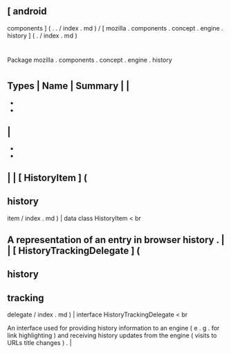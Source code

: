 [
android
-
components
]
(
.
.
/
index
.
md
)
/
[
mozilla
.
components
.
concept
.
engine
.
history
]
(
.
/
index
.
md
)
#
#
Package
mozilla
.
components
.
concept
.
engine
.
history
#
#
#
Types
|
Name
|
Summary
|
|
-
-
-
|
-
-
-
|
|
[
HistoryItem
]
(
-
history
-
item
/
index
.
md
)
|
data
class
HistoryItem
<
br
>
A
representation
of
an
entry
in
browser
history
.
|
|
[
HistoryTrackingDelegate
]
(
-
history
-
tracking
-
delegate
/
index
.
md
)
|
interface
HistoryTrackingDelegate
<
br
>
An
interface
used
for
providing
history
information
to
an
engine
(
e
.
g
.
for
link
highlighting
)
and
receiving
history
updates
from
the
engine
(
visits
to
URLs
title
changes
)
.
|
